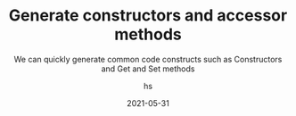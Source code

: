 ---
date: 2021-05-31
title: Generate constructors and accessor methods
technologies: [java]
topics: [editing]
author: hs
subtitle: We can quickly generate common code constructs such as Constructors and Get and Set methods
thumbnail: ./thumbnail.png
cardThumbnail: ./card.png
shortVideo:
  poster: ./tip.png
  url:  https://youtu.be/JGREPK9W66w
seealso:
  - title: (video) Code Generation in IntelliJ IDEA
    href: https://www.youtube.com/watch?v=btqCYUc3nFE
  - title: "(video) Helen's Take On: Generating Code in IntelliJ IDEA"
    href: https://www.youtube.com/watch?v=vF_18ZsM1lE
  - title: (documentation) IntelliJ IDEA Help - Create tests
    href: https://www.jetbrains.com/help/idea/create-tests.html
leadin: |
   You can use **⌘N** (macOS), or **Alt+Insert** (Windows/Linux) for the _Generate_ menu and then select `Constructor`, `Getter`, `Setter` or `Getter and Setter`.  
  
---